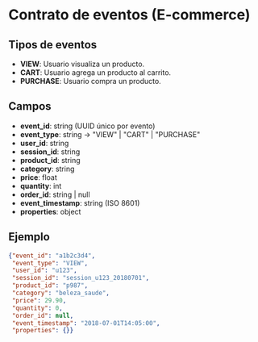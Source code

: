 # Contrato de eventos (E-commerce)

## Tipos de eventos
- **VIEW**: Usuario visualiza un producto.
- **CART**: Usuario agrega un producto al carrito.
- **PURCHASE**: Usuario compra un producto.

## Campos
- **event_id**: string (UUID único por evento)
- **event_type**: string → "VIEW" | "CART" | "PURCHASE"
- **user_id**: string
- **session_id**: string
- **product_id**: string
- **category**: string
- **price**: float
- **quantity**: int
- **order_id**: string | null
- **event_timestamp**: string (ISO 8601)
- **properties**: object

## Ejemplo
```json
{"event_id": "a1b2c3d4",
 "event_type": "VIEW",
 "user_id": "u123",
 "session_id": "session_u123_20180701",
 "product_id": "p987",
 "category": "beleza_saude",
 "price": 29.90,
 "quantity": 0,
 "order_id": null,
 "event_timestamp": "2018-07-01T14:05:00",
 "properties": {}}
